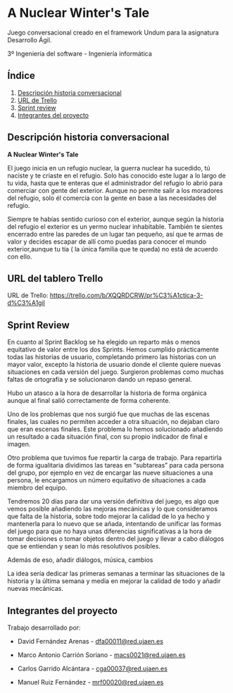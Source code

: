 # A Nuclear Winter's Tale

Juego conversacional creado en el framework Undum para la asignatura Desarrollo Ágil.


3º Ingeniería del software - Ingeniería informática

## Índice
 1. [Descripción historia conversacional](#historia)
 2. [URL de Trello](#Trello)
 3. [Sprint review](#Review)
 4. [Integrantes del proyecto](#Evolución)
 


<a name="historia"></a>
## Descripción historia conversacional

**A Nuclear Winter's Tale**

El juego inicia en un refugio nuclear, la guerra nuclear ha sucedido, tú naciste y te criaste en el refugio. Solo has conocido este lugar a lo largo de tu vida, hasta que te enteras que el administrador del refugio lo abrió para comerciar con gente del exterior. Aunque no permite salir a los moradores del refugio, solo él comercia con la gente en base a las necesidades del refugio.

Siempre te habías sentido curioso con el exterior, aunque según la historia del refugio el exterior es un yermo nuclear inhabitable. También te sientes encerrado entre las paredes de un lugar tan pequeño, así que te armas de valor y decides  escapar de allí como puedas para conocer el mundo exterior,aunque tu tía ( la única familia que te queda) no está de acuerdo con ello.



<a name="Trello"></a>
## URL del tablero Trello

URL de Trello: https://trello.com/b/XQQRDCRW/pr%C3%A1ctica-3-d%C3%A1gil


<a name="Review"></a>
## Sprint Review

En cuanto al Sprint Backlog se ha elegido un reparto más o menos equitativo de valor entre los dos Sprints. 
Hemos cumplido prácticamente todas las historias de usuario, completando primero las historias con un mayor valor, excepto la historia de usuario
donde el cliente quiere nuevas situaciones en cada versión del juego.
Surgieron problemas como muchas faltas de ortografía y se solucionaron dando un repaso general.

Hubo un atasco a la hora de desarrollar la historia de forma orgánica aunque al final salió correctamente de forma coherente.

Uno de los problemas que nos surgió fue que muchas de las escenas finales, las cuales no permiten acceder a otra situación, no dejaban claro que eran escenas finales. Este problema lo hemos solucionado añadiendo un resultado a cada situación final, con su propio indicador de final e imagen.

Otro problema que tuvimos fue repartir la carga de trabajo. Para repartirla de forma igualitaria dividimos las tareas en “subtareas” para cada persona del grupo, por ejemplo en vez de encargar las nueve situaciones a una persona, le encargamos un número equitativo de situaciones a cada miembro del equipo.

Tendremos 20 días para dar una versión definitiva del juego, es algo que vemos posible añadiendo las mejoras mecánicas y lo que consideramos que falta de la historia, sobre todo mejorar la calidad de lo ya hecho y mantenerla para lo nuevo que se añada, intentando de unificar las formas del juego para que no haya unas diferencias significativas a la hora de tomar decisiones o tomar objetos dentro del juego y llevar a cabo diálogos que se entiendan y sean lo más resolutivos posibles.

Además de eso, añadir diálogos, música, cambios 

La idea sería dedicar las primeras semanas a terminar las situaciones de la historia y la última semana y media en mejorar la calidad de todo y añadir nuevas mecánicas.



<a name="Evolución"></a>
## Integrantes del proyecto

Trabajo desarrollado por:


- David Fernández Arenas - dfa00011@red.ujaen.es

- Marco Antonio Carrión Soriano - macs0021@red.ujaen.es

- Carlos Garrido Alcántara - cga00037@red.ujaen.es

- Manuel Ruiz Fernández - mrf00020@red.ujaen.es


